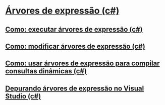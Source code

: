 # [Árvores de expressão (c#)](index.md)
## [Como: executar árvores de expressão (c#)](how-to-execute-expression-trees.md)
## [Como: modificar árvores de expressão (c#)](how-to-modify-expression-trees.md)
## [Como: usar árvores de expressão para compilar consultas dinâmicas (c#)](how-to-use-expression-trees-to-build-dynamic-queries.md)
## [Depurando árvores de expressão no Visual Studio (c#)](debugging-expression-trees-in-visual-studio.md)
